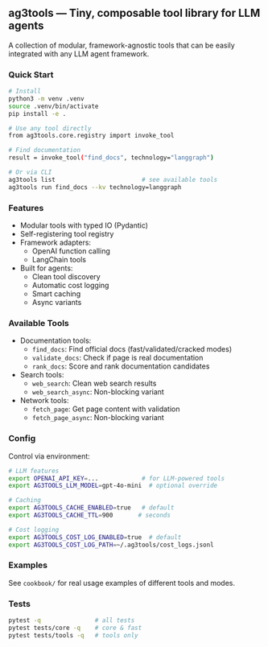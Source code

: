 ## ag3tools — Tiny, composable tool library for LLM agents

A collection of modular, framework-agnostic tools that can be easily integrated with any LLM agent framework.

### Quick Start
```bash
# Install
python3 -m venv .venv
source .venv/bin/activate
pip install -e .

# Use any tool directly
from ag3tools.core.registry import invoke_tool

# Find documentation
result = invoke_tool("find_docs", technology="langgraph")

# Or via CLI
ag3tools list                        # see available tools
ag3tools run find_docs --kv technology=langgraph
```

### Features
- Modular tools with typed IO (Pydantic)
- Self-registering tool registry
- Framework adapters:
  - OpenAI function calling
  - LangChain tools
- Built for agents:
  - Clean tool discovery
  - Automatic cost logging
  - Smart caching
  - Async variants

### Available Tools
- Documentation tools:
  - `find_docs`: Find official docs (fast/validated/cracked modes)
  - `validate_docs`: Check if page is real documentation
  - `rank_docs`: Score and rank documentation candidates
- Search tools:
  - `web_search`: Clean web search results
  - `web_search_async`: Non-blocking variant
- Network tools:
  - `fetch_page`: Get page content with validation
  - `fetch_page_async`: Non-blocking variant

### Config
Control via environment:
```bash
# LLM features
export OPENAI_API_KEY=...            # for LLM-powered tools
export AG3TOOLS_LLM_MODEL=gpt-4o-mini  # optional override

# Caching
export AG3TOOLS_CACHE_ENABLED=true   # default
export AG3TOOLS_CACHE_TTL=900       # seconds

# Cost logging
export AG3TOOLS_COST_LOG_ENABLED=true  # default
export AG3TOOLS_COST_LOG_PATH=~/.ag3tools/cost_logs.jsonl
```

### Examples
See `cookbook/` for real usage examples of different tools and modes.

### Tests
```bash
pytest -q               # all tests
pytest tests/core -q    # core & fast
pytest tests/tools -q   # tools only
```
